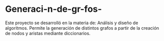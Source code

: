 # Generaci-n-de-gr-fos-
Este proyecto se desarrolló en la materia de: Análisis y diseño de algoritmos.
Permite la generación de distintos grafos a partir de la creación de nodos y aristas mediante diccionarios.

